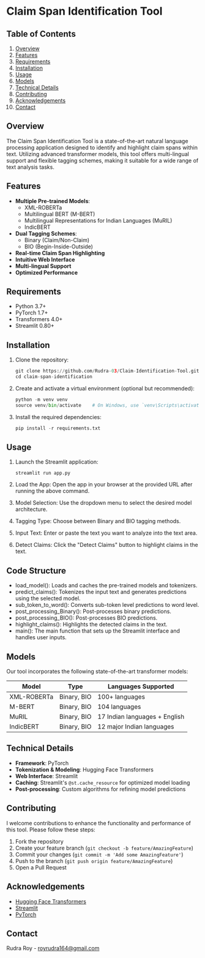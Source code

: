 # Claim Span Identification Tool

## Table of Contents
1. [Overview](#overview)
2. [Features](#features)
3. [Requirements](#requirements)
4. [Installation](#installation)
5. [Usage](#usage)
6. [Models](#models)
7. [Technical Details](#technical-details)
8. [Contributing](#contributing)
9. [Acknowledgements](#acknowledgements)
10. [Contact](#contact)

## Overview

The Claim Span Identification Tool is a state-of-the-art natural language processing application designed to identify and highlight claim spans within text. Utilizing advanced transformer models, this tool offers multi-lingual support and flexible tagging schemes, making it suitable for a wide range of text analysis tasks.


## Features

- **Multiple Pre-trained Models**:
  - XML-ROBERTa
  - Multilingual BERT (M-BERT)
  - Multilingual Representations for Indian Languages (MuRIL)
  - IndicBERT
- **Dual Tagging Schemes**:
  - Binary (Claim/Non-Claim)
  - BIO (Begin-Inside-Outside)
- **Real-time Claim Span Highlighting**
- **Intuitive Web Interface**
- **Multi-lingual Support**
- **Optimized Performance**

## Requirements

- Python 3.7+
- PyTorch 1.7+
- Transformers 4.0+
- Streamlit 0.80+

## Installation

1. Clone the repository:
   ```python
   git clone https://github.com/Rudra-03/Claim-Identification-Tool.git
   cd claim-span-identification


2. Create and activate a virtual environment (optional but recommended):
   ```python
   python -m venv venv
   source venv/bin/activate    # On Windows, use `venv\Scripts\activate`

3. Install the required dependencies:
   ```python
   pip install -r requirements.txt

## Usage

1. Launch the Streamlit application:
   ```
   streamlit run app.py

2. Load the App: Open the app in your browser at the provided URL after running the above command.

3. Model Selection: Use the dropdown menu to select the desired model architecture.

4. Tagging Type: Choose between Binary and BIO tagging methods.

5. Input Text: Enter or paste the text you want to analyze into the text area.

6. Detect Claims: Click the "Detect Claims" button to highlight claims in the text.

## Code Structure

- load_model(): Loads and caches the pre-trained models and tokenizers.
- predict_claims(): Tokenizes the input text and generates predictions using the selected model.
- sub_token_to_word(): Converts sub-token level predictions to word level.
- post_processing_Binary(): Post-processes binary predictions.
- post_processing_BIO(): Post-processes BIO predictions.
- highlight_claims(): Highlights the detected claims in the text.
- main(): The main function that sets up the Streamlit interface and handles user inputs.

## Models

Our tool incorporates the following state-of-the-art transformer models:

| Model | Type | Languages Supported |
|-------|------|---------------------|
| XML-ROBERTa | Binary, BIO | 100+ languages |
| M-BERT | Binary, BIO | 104 languages |
| MuRIL | Binary, BIO | 17 Indian languages + English |
| IndicBERT | Binary, BIO | 12 major Indian languages |


## Technical Details

- **Framework**: PyTorch
- **Tokenization & Modeling**: Hugging Face Transformers
- **Web Interface**: Streamlit
- **Caching**: Streamlit's `@st.cache_resource` for optimized model loading
- **Post-processing**: Custom algorithms for refining model predictions


## Contributing

I welcome contributions to enhance the functionality and performance of this tool. Please follow these steps:

1. Fork the repository
2. Create your feature branch (`git checkout -b feature/AmazingFeature`)
3. Commit your changes (`git commit -m 'Add some AmazingFeature'`)
4. Push to the branch (`git push origin feature/AmazingFeature`)
5. Open a Pull Request

## Acknowledgements

- [Hugging Face Transformers](https://github.com/huggingface/transformers)
- [Streamlit](https://www.streamlit.io/)
- [PyTorch](https://pytorch.org/)

## Contact

Rudra Roy - [royrudra164@gmail.com](mailto:royrudra164@gmail.com)

<!-- Project Link: [https://github.com/[username]/claim-span-identification](https://github.com/[username]/claim-span-identification) -->

